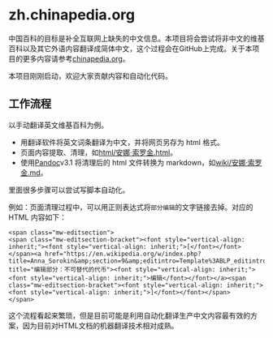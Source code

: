 # zh.chinapedia.org

中国百科的目标是补全互联网上缺失的中文信息。本项目将会尝试将非中文的维基百科以及其它外语内容翻译成简体中文，这个过程会在GitHub上完成。关于本项目的更多内容请参考[chinapedia.org](https://chinapedia.org/)。

本项目刚刚启动，欢迎大家贡献内容和自动化代码。

## 工作流程

以手动翻译英文维基百科为例。
* 用翻译软件将英文词条翻译为中文，并将网页另存为 html 格式。
* 页面内容提取、清理，如[html/安娜·索罗金.html](html/安娜·索罗金.html)。
* 使用[Pandoc](https://github.com/chinapedia/wikipedia.zh/blob/master/Page/Pandoc.md)v3.1 将清理后的 html 文件转换为 markdown，如[wiki/安娜·索罗金.md](wiki/安娜·索罗金.md)。

里面很多步骤可以尝试写脚本自动化。

例如：页面清理过程中，可以用正则表达式将`部分编辑`的文字链接去掉。对应的 HTML 内容如下：
```
<span class="mw-editsection">
<span class="mw-editsection-bracket"><font style="vertical-align: inherit;"><font style="vertical-align: inherit;">[</font></font></span><a href="https://en.wikipedia.org/w/index.php?title=Anna_Sorokin&amp;section=9&amp;editintro=Template%3ABLP_editintro&amp;veaction=editsource" title="编辑部分：不可替代的代币"><font style="vertical-align: inherit;"><font style="vertical-align: inherit;">编辑</font></font></a><span class="mw-editsection-bracket"><font style="vertical-align: inherit;"><font style="vertical-align: inherit;">]</font></font></span>
</span>
```

这个流程看起来繁琐，但是目前可能是利用自动化翻译生产中文内容最有效的方案，因为目前对HTML文档的机器翻译技术相对成熟。

